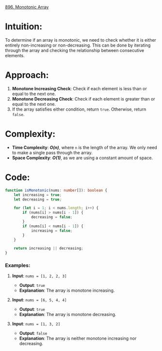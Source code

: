 [896. Monotonic Array](https://leetcode.com/problems/monotonic-array/)

# Intuition:
To determine if an array is monotonic, we need to check whether it is either entirely non-increasing or non-decreasing. This can be done by iterating through the array and checking the relationship between consecutive elements.

# Approach:
1. **Monotone Increasing Check**: Check if each element is less than or equal to the next one.
2. **Monotone Decreasing Check**: Check if each element is greater than or equal to the next one.
3. If the array satisfies either condition, return `true`. Otherwise, return `false`.

# Complexity:
- **Time Complexity**: ***O(n)***, where `n` is the length of the array. We only need to make a single pass through the array.
- **Space Complexity**: ***O(1)***, as we are using a constant amount of space.

# Code:

```typescript
function isMonotonic(nums: number[]): boolean {
    let increasing = true;
    let decreasing = true;

    for (let i = 1; i < nums.length; i++) {
        if (nums[i] > nums[i - 1]) {
            decreasing = false;
        }
        if (nums[i] < nums[i - 1]) {
            increasing = false;
        }
    }

    return increasing || decreasing;
}
```

### Examples:

1. **Input**: `nums = [1, 2, 2, 3]`
   - **Output**: `true`
   - **Explanation**: The array is monotone increasing.

2. **Input**: `nums = [6, 5, 4, 4]`
   - **Output**: `true`
   - **Explanation**: The array is monotone decreasing.

3. **Input**: `nums = [1, 3, 2]`
   - **Output**: `false`
   - **Explanation**: The array is neither monotone increasing nor decreasing.